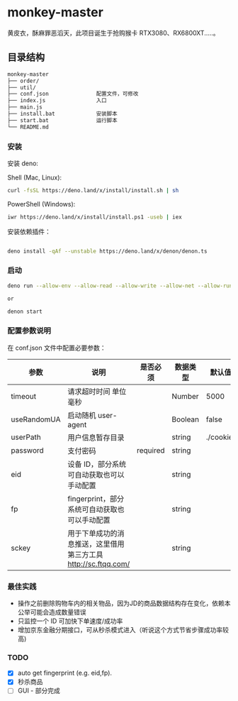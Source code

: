 # monkey-master

黄皮衣，酥麻罪恶滔天，此项目诞生于抢购猴卡 RTX3080、RX6800XT.....。

## 目录结构

``` bash
monkey-master
├── order/
├── util/                  
├── conf.json               配置文件，可修改
├── index.js                入口
├── main.js                 
├── install.bat             安装脚本
├── start.bat               运行脚本
└── README.md
```
### 安装

安装 deno:

Shell (Mac, Linux):

```bash
curl -fsSL https://deno.land/x/install/install.sh | sh
```

PowerShell (Windows):

```bash
iwr https://deno.land/x/install/install.ps1 -useb | iex
```

安装依赖插件：

```bash

deno install -qAf --unstable https://deno.land/x/denon/denon.ts
```

### 启动

```bash
deno run --allow-env --allow-read --allow-write --allow-net --allow-run --allow-plugin --unstable --no-check index.js

or

denon start
```

### 配置参数说明

在 conf.json 文件中配置必要参数：

| 参数        | 说明                                                                   | 是否必须 | 数据类型 | 默认值    |
| ----------- | ---------------------------------------------------------------------- | -------- | -------- | --------- |
| timeout     | 请求超时时间 单位毫秒                                                  |          | Number   | 5000      |
| useRandomUA | 启动随机 user-agent                                                    |          | Boolean  | false     |
| userPath    | 用户信息暂存目录                                                       |          | string   | ./cookie/ |
| password    | 支付密码                                                               | required | string   |           |
| eid         | 设备 ID，部分系统可自动获取也可以手动配置                              |          | string   |           |
| fp          | fingerprint，部分系统可自动获取也可以手动配置                          |          | string   |           |
| sckey       | 用于下单成功的消息推送，这里借用第三方工具 http://sc.ftqq.com/ |          | string   |           |


### 最佳实践

- 操作之前删除购物车内的相关物品，因为JD的商品数据结构存在变化，依赖本公举可能会造成数量错误
- 只监控一个 ID 可加快下单速度/成功率
- 增加京东金融分期接口，可从秒杀模式进入（听说这个方式节省步骤成功率较高)

### TODO
- [x] auto get fingerprint (e.g. eid,fp).
- [x] 秒杀商品
- [ ] GUI - 部分完成